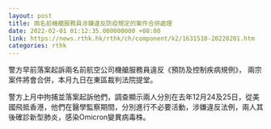 ```yaml
---
layout: post
title: 兩名前機艙服務員涉嫌違反防疫規定的案件合併處理
date: 2022-02-01 01:12:35.000000000 +08:00
link: https://news.rthk.hk/rthk/ch/component/k2/1631510-20220201.htm
categories: rthk
---
```


警方早前落案起訴兩名前航空公司機艙服務員違反《預防及控制疾病規例》， 兩宗案件將會合併，本月九日在東區裁判法院提堂。

警方上月中拘捕並落案起訴他們，調查顯示兩人分別在去年12月24及25日，從美國飛抵香港，他們在醫學監察期間，分別進行不必要活動，涉嫌違反法例，兩人其後確診新型肺炎，感染Omicron變異病毒株。
